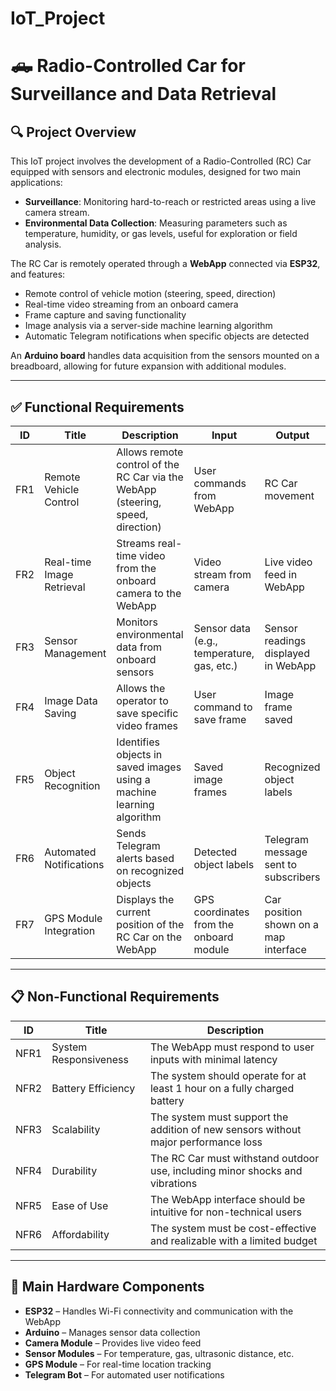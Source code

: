 # IoT_Project
# 🛻 Radio-Controlled Car for Surveillance and Data Retrieval

## 🔍 Project Overview

This IoT project involves the development of a Radio-Controlled (RC) Car equipped with sensors and electronic modules, designed for two main applications:

- **Surveillance**: Monitoring hard-to-reach or restricted areas using a live camera stream.
- **Environmental Data Collection**: Measuring parameters such as temperature, humidity, or gas levels, useful for exploration or field analysis.

The RC Car is remotely operated through a **WebApp** connected via **ESP32**, and features:

- Remote control of vehicle motion (steering, speed, direction)
- Real-time video streaming from an onboard camera
- Frame capture and saving functionality
- Image analysis via a server-side machine learning algorithm
- Automatic Telegram notifications when specific objects are detected

An **Arduino board** handles data acquisition from the sensors mounted on a breadboard, allowing for future expansion with additional modules.

---

## ✅ Functional Requirements

| ID   | Title                        | Description                                                                      | Input                                        | Output                                 |
|------|------------------------------|----------------------------------------------------------------------------------|---------------------------------------------|----------------------------------------|
| FR1  | Remote Vehicle Control       | Allows remote control of the RC Car via the WebApp (steering, speed, direction) | User commands from WebApp                   | RC Car movement                         |
| FR2  | Real-time Image Retrieval    | Streams real-time video from the onboard camera to the WebApp                   | Video stream from camera                    | Live video feed in WebApp               |
| FR3  | Sensor Management            | Monitors environmental data from onboard sensors                                | Sensor data (e.g., temperature, gas, etc.)  | Sensor readings displayed in WebApp     |
| FR4  | Image Data Saving            | Allows the operator to save specific video frames                               | User command to save frame                  | Image frame saved                       |
| FR5  | Object Recognition           | Identifies objects in saved images using a machine learning algorithm           | Saved image frames                          | Recognized object labels                |
| FR6  | Automated Notifications      | Sends Telegram alerts based on recognized objects                               | Detected object labels                      | Telegram message sent to subscribers    |
| FR7  | GPS Module Integration       | Displays the current position of the RC Car on the WebApp                       | GPS coordinates from the onboard module     | Car position shown on a map interface   |

---

## 📋 Non-Functional Requirements

| ID   | Title                 | Description                                                                        |
|------|-----------------------|------------------------------------------------------------------------------------|
| NFR1 | System Responsiveness | The WebApp must respond to user inputs with minimal latency                       |
| NFR2 | Battery Efficiency    | The system should operate for at least 1 hour on a fully charged battery          |
| NFR3 | Scalability           | The system must support the addition of new sensors without major performance loss|
| NFR4 | Durability            | The RC Car must withstand outdoor use, including minor shocks and vibrations      |
| NFR5 | Ease of Use           | The WebApp interface should be intuitive for non-technical users                  |
| NFR6 | Affordability         | The system must be cost-effective and realizable with a limited budget            |

---

## 🔧 Main Hardware Components

- **ESP32** – Handles Wi-Fi connectivity and communication with the WebApp  
- **Arduino** – Manages sensor data collection  
- **Camera Module** – Provides live video feed  
- **Sensor Modules** – For temperature, gas, ultrasonic distance, etc.  
- **GPS Module** – For real-time location tracking  
- **Telegram Bot** – For automated user notifications

